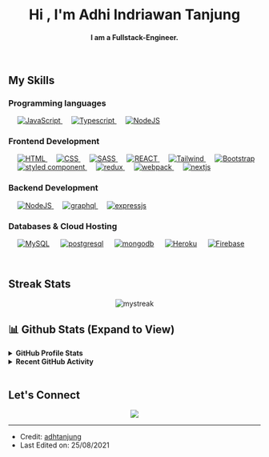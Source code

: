   
<h1 align="center">Hi , I'm Adhi Indriawan Tanjung 

<h4 align="center">I am a Fullstack-Engineer.</h4>
<br>

## My Skills

### Programming languages

<p align="left"> 
  &emsp; 
  <a href="https://developer.mozilla.org/en-US/docs/Web/JavaScript" target="_blank"> 
     <img alt="JavaScript" src="https://img.shields.io/badge/JavaScript-F7DF1E?style=for-the-badge&logo=javascript&logoColor=black">
   </a>
  &emsp;
  <a href="https://www.typescriptlang.org" target="_blank"> 
    <img alt="Typescript" src="https://img.shields.io/badge/TypeScript-007ACC?style=for-the-badge&logo=typescript&logoColor=white">
  </a>
  &emsp;
   <a href="https://nodejs.org" target="_blank">
    <img alt="NodeJS" src="https://img.shields.io/badge/Node.js-43853D?style=for-the-badge&logo=node.js&logoColor=white">
  </a>
</p>

###  Frontend Development
<p align="left"> 
  &emsp; 
  <a href="https://www.w3.org/html/" target="_blank"> 
   <img alt="HTML" src="https://img.shields.io/badge/HTML5-E34F26?style=for-the-badge&logo=html5&logoColor=white">
  </a>   
  &emsp;
  <a href="https://www.w3schools.com/css/" target="_blank">
    <img alt="CSS" src="https://img.shields.io/badge/CSS3-1572B6?style=for-the-badge&logo=css3&logoColor=white">
  </a> 
 &emsp;
  <a href="https://sass-lang.com" target="_blank"> 
    <img alt="SASS" src="https://img.shields.io/badge/Sass-CC6699?style=for-the-badge&logo=sass&logoColor=white"/>
  </a>
 &emsp;
 <a href="https://reactjs.org" target="_blank"> 
    <img alt="REACT" src="https://img.shields.io/badge/React-20232A?style=for-the-badge&logo=react&logoColor=61DAFB"/>
  </a>
 &emsp;
 <a href="https://tailwindcss.com" target="_blank"> 
    <img alt="Tailwind" src="https://img.shields.io/badge/Tailwind_CSS-38B2AC?style=for-the-badge&logo=tailwind-css&logoColor=white"/>
  </a>
 &emsp;
 <a href="https://getbootstrap.com" target="_blank"> 
    <img alt="Bootstrap" src="https://img.shields.io/badge/Bootstrap-563D7C?style=for-the-badge&logo=bootstrap&logoColor=white"/>
  </a>
  &emsp;
 <a href="https://www.styled-components.com" target="_blank"> 
    <img alt="styled component" src="https://img.shields.io/badge/styled--components-DB7093?style=for-the-badge&logo=styled-components&logoColor=white"/>
  </a>
    &emsp;
 <a href="https://redux.js.org" target="_blank"> 
    <img alt="redux" src="https://img.shields.io/badge/Redux-593D88?style=for-the-badge&logo=redux&logoColor=white"/>
  </a>
   &emsp;
 <a href="https://webpack.js.org/" target="_blank"> 
    <img alt="webpack" src="https://img.shields.io/badge/webpack-%238DD6F9.svg?style=for-the-badge&logo=webpack&logoColor=black"/>
  </a>
    &emsp;
 <a href="https://nextjs.org/" target="_blank"> 
    <img alt="nextjs" src="https://img.shields.io/badge/Next-black?style=for-the-badge&logo=next.js&logoColor=white"/>
  </a>
</p>

###  Backend Development
<p align="left">
&emsp;
   <a href="https://nodejs.org" target="_blank">
    <img alt="NodeJS" src="https://img.shields.io/badge/Node.js-43853D?style=for-the-badge&logo=node.js&logoColor=white"/>
  </a>
 &emsp;
 <a href="https://graphql.org/" target="_blank"> 
    <img alt="graphql" src="https://img.shields.io/badge/-GraphQL-E10098?style=for-the-badge&logo=graphql&logoColor=white"/>
  </a>
   &emsp;
 <a href="https://expressjs.com/" target="_blank"> 
    <img alt="expressjs" src="https://img.shields.io/badge/express.js-%23404d59.svg?style=for-the-badge&logo=express&logoColor=%2361DAFB"/>
  </a>
</p>

### Databases & Cloud Hosting
<p align="left">
  &emsp;
    <a href="https://www.mysql.com/"><img alt="MySQL" src="https://img.shields.io/badge/MySQL-00000F?style=for-the-badge&logo=mysql&logoColor=white"></a>
  &emsp;
    <a href="https://www.postgresql.org/"><img alt="postgresql" src ="https://img.shields.io/badge/PostgreSQL-316192?style=for-the-badge&logo=postgresql&logoColor=white"/></a>
  &emsp;
    <a href="https://www.mongodb.com/"><img alt="mongodb" src="https://img.shields.io/badge/MongoDB-4EA94B?style=for-the-badge&logo=mongodb&logoColor=white"></a>
  &emsp;
    <a href="https://www.heroku.com/"><img alt="Heroku" src="https://img.shields.io/badge/Heroku-430098?style=for-the-badge&logo=heroku&logoColor=white"></a>  
  &emsp;
    <a href="https://firebase.google.com/"><img alt="Firebase" src ="https://img.shields.io/badge/Firebase-%23316192.svg?logo=firebase&logoColor=white"></a>
 </p>
 
<br/>

##  Streak Stats

<p align="center"><img src="https://github-readme-streak-stats.herokuapp.com/?user=adhtanjung&theme=tokyonight" alt="mystreak"/></p>


## 📊 Github Stats (Expand to View) 


<details> 
  <summary><b> GitHub Profile Stats</b></summary>
  <br/>
  <p align="center">
    <img alt="adhtanjung's Github Stats" src="https://github-readme-stats.vercel.app/api?username=adhtanjung&show_icons=true&count_private=true&theme=tokyonight" height="192px"/>
<br/>
  &nbsp;
	  <img src="https://github-readme-stats.vercel.app/api/top-langs?username=adhtanjung&show_icons=true&locale=en&layout=compact&theme=tokyonight" alt="adhtanjung" height="192px"/>
  <br/>
  <b>Note:</b> Top languages is only a metric of the languages my public code consists of and doesn't reflect experience or skill level.
  </p>
</details>


<details>
  <summary><b>Recent GitHub Activity</b></summary>
  <br/>
   <a href="https://github.com/adhtanjung"><img alt="adhtanjung's Activity Graph" src="https://activity-graph.herokuapp.com/graph?username=adhtanjung&bg_color=14141e&color=2fa694&line=517ad3&point=FFFFFF&hide_border=false" /></a>
  <br/>

</details>

<br/>

##  Let's Connect
<p align="center">
	<a href="https://www.linkedin.com/in/adhitanjung/" target="_blank"><img src="https://img.shields.io/badge/linkedin-%230077B5.svg?style=for-the-badge&logo=linkedin&logoColor=white"/></a>
	
</p>

<hr/>

* Credit: [adhtanjung](https://github.com/adhtanjung)
* Last Edited on: 25/08/2021
